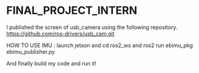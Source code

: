 # FINAL_PROJECT_INTERN


I published the screen of usb_camera using the following repository. https://github.com/ros-drivers/usb_cam.git

HOW TO USE IMU : 
launch jetson and cd ros2_ws
and ros2 run ebimu_pkg ebimu_publisher.py

And finally build my code and run it!
